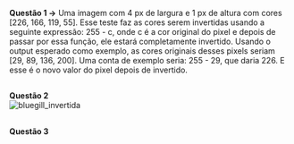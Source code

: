 **Questão 1 ->** Uma imagem com 4 px de largura e 1 px de altura com cores [226, 166, 119, 55]. 
Esse teste faz as cores serem invertidas usando a seguinte expressão: 255 - c, onde c é a cor original do pixel
e depois de passar por essa função, ele estará completamente invertido.
Usando o output esperado como exemplo, as cores originais desses pixels seriam [29, 89, 136, 200].
Uma conta de exemplo seria: 255 - 29, que daria 226. E esse é o novo valor do pixel depois de invertido.

##

**Questão 2** <br> ![bluegill_invertida](img/bluegill_invertida.png)

##

**Questão 3**

